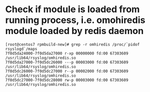 # Check if module is loaded from running process, i.e. omohiredis module loaded by redis daemon

    [root@centos7 rpmbuild-new]# grep -r omhiredis /proc/`pidof rsyslogd`/maps
    7f0d5da24000-7f0d5da27000 r-xp 00000000 fd:00 67303609                   /usr/lib64/rsyslog/omhiredis.so
    7f0d5da27000-7f0d5dc26000 ---p 00003000 fd:00 67303609                   /usr/lib64/rsyslog/omhiredis.so
    7f0d5dc26000-7f0d5dc27000 r--p 00002000 fd:00 67303609                   /usr/lib64/rsyslog/omhiredis.so
    7f0d5dc27000-7f0d5dc28000 rw-p 00003000 fd:00 67303609                   /usr/lib64/rsyslog/omhiredis.so
